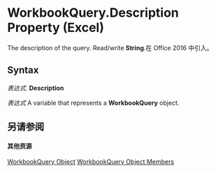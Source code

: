 
# WorkbookQuery.Description Property (Excel)

The description of the query. Read/write  **String**.在 Office 2016 中引入。


## Syntax

 _表达式_. **Description**

 _表达式_ A variable that represents a **WorkbookQuery** object.


## 另请参阅


#### 其他资源


[WorkbookQuery Object](2a27186f-5e02-f026-bee2-b4c7aa852711.md)
[WorkbookQuery Object Members](http://msdn.microsoft.com/library/3c698446-813c-edc2-f8c9-66f5dfc2d1c3%28Office.15%29.aspx)